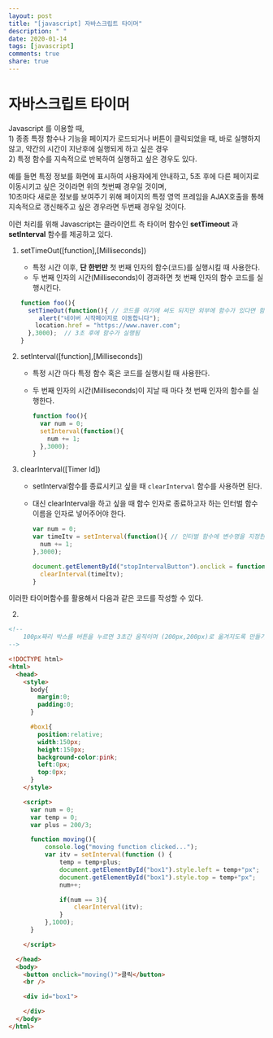 ```yaml
---
layout: post
title: "[javascript] 자바스크립트 타이머"
description: " "
date: 2020-01-14
tags: [javascript]
comments: true
share: true
---
```



# 자바스크립트 타이머

Javascript 를 이용할 때,<br>1) 종종 특정 함수나 기능을 페이지가 로드되거나 버튼이 클릭되었을 때, 바로 실행하지 않고, 약간의 시간이 지난후에 실행되게 하고 싶은 경우<br>2) 특정 함수를 지속적으로 반복하여 실행하고 싶은 경우도 있다.

예를 들면 특정 정보를 화면에 표시하여 사용자에게 안내하고, 5초 후에 다른 페이지로 이동시키고 싶은 것이라면 위의 첫번째 경우일 것이며, <br>10초마다 새로운 정보를 보여주기 위해 페이지의 특정 영역 프레임을 AJAX호출을 통해 지속적으로 갱신해주고 싶은 경우라면 두번째 경우일 것이다.

이런 처리를 위해 Javascript는 클라이언트 측 타이머 함수인 **setTimeout** 과 **setInterval** 함수를 제공하고 있다.



1. setTimeOut([function],[Milliseconds])

   - 특정 시간 이후, **단 한번만** 첫 번째 인자의 함수(코드)를 실행시킬 때 사용한다.
   - 두 번째 인자의 시간(Milliseconds)이 경과하면 첫 번째 인자의 함수 코드를 실행시킨다.

   ```javascript
   function foo(){
     setTimeOut(function(){ // 코드를 여기에 써도 되지만 외부에 함수가 있다면 함수명만 써줘도 된다.
     	alert("네이버 시작페이지로 이동합니다");
       location.href = "https://www.naver.com";
     },3000);  // 3초 후에 함수가 실행됨
   }
   ```



2. setInterval([function],[Milliseconds])

   - 특정 시간 마다 특정 함수 혹은 코드를 실행시킬 때 사용한다.

   - 두 번째 인자의 시간(Milliseconds)이 지날 때 마다 첫 번째 인자의 함수를 실행한다.

     ```javascript
     function foo(){
       var num = 0;
       setInterval(function(){
         num += 1;
       },3000);
     }
     ```



3. clearInterval([Timer Id])

   - setInterval함수를 종료시키고 싶을 때 `clearInterval` 함수를 사용하면 된다.

   - 대신 clearInterval을 하고 싶을 때 함수 인자로 종료하고자 하는 인터벌 함수 이름을 인자로 넣어주어야 한다.

     ```javascript
     var num = 0;
     var timeItv = setInterval(function(){ // 인터벌 함수에 변수명을 지정한다.
       num += 1;
     },3000);

     document.getElementById("stopIntervalButton").onclick = function(){
       clearInterval(timeItv);
     }
     ```



이러한 타이머함수를 활용해서 다음과 같은 코드를 작성할 수 있다.

2. ​

```html
<!--
	100px짜리 박스를 버튼을 누르면 3초간 움직이며 (200px,200px)로 옮겨지도록 만들기
-->

<!DOCTYPE html>
<html>
  <head>
    <style>
      body{
        margin:0;
        padding:0;
      }

      #box1{
        position:relative;
        width:150px;
        height:150px;
        background-color:pink;
        left:0px;
        top:0px;
      }
    </style>

    <script>
      var num = 0;
      var temp = 0;
      var plus = 200/3;

      function moving(){
          console.log("moving function clicked...");
          var itv = setInterval(function () {
              temp = temp+plus;
              document.getElementById("box1").style.left = temp+"px";
              document.getElementById("box1").style.top = temp+"px";
              num++;

              if(num == 3){
                  clearInterval(itv);
              }
          },1000);
      }

    </script>

  </head>
  <body>
    <button onclick="moving()">클릭</button>
    <br />

    <div id="box1">

    </div>
  </body>
</html>

```

